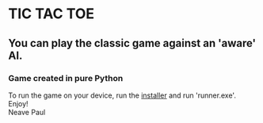 # **TIC TAC TOE**

## You can play the classic game against an 'aware' AI.
### Game created in pure Python  
  
  
To run the game on your device, run the [installer](https://github.com/daftyy/Tic-Tac-Toe/raw/main/Neave%20AI%20-%20Tic%20Tac%20Toe.msi) and run 'runner.exe'.  
Enjoy!  
Neave Paul


